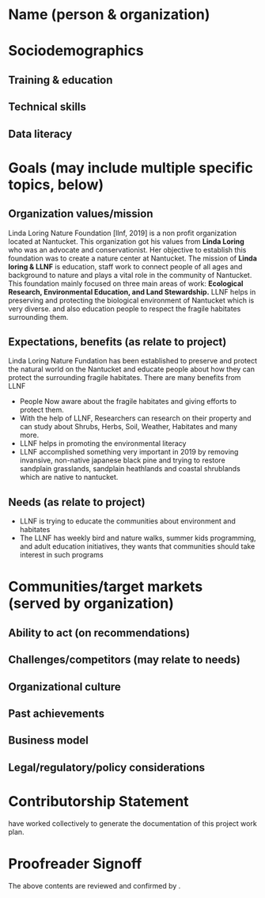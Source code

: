 # Name (person & organization)

# Sociodemographics
## Training & education
## Technical skills
## Data literacy

# Goals (may include multiple specific topics, below)
## Organization values/mission
Linda Loring Nature Foundation [llnf, 2019] is a non profit organization located at Nantucket. This organization got his values from **Linda Loring** who was an advocate and conservationist. Her objective to establish this foundation was to create a nature center at Nantucket.
The mission of **Linda loring & LLNF** is education, staff work to connect people of all ages and background to nature and plays a vital role in the community of Nantucket. This foundation mainly focused on three main areas of work: **Ecological Research, Environmental Education, and Land Stewardship.** LLNF helps in preserving and protecting the biological environment of Nantucket which is very diverse.
 and also education people to respect the fragile habitates surrounding them.
## Expectations, benefits (as relate to project)
Linda Loring Nature Fundation has been established to preserve and protect the natural world on the Nantucket and educate people about how they can protect the surrounding fragile habitates.
There are many benefits from LLNF
* People Now aware about the fragile habitates and giving efforts to protect them.
* With the help of LLNF, Researchers can research on their property and can study about Shrubs, Herbs, Soil, Weather, Habitates and many more.
* LLNF helps in promoting the environmental literacy
* LLNF accomplished something very important in 2019 by removing invansive, non-native japanese black pine and trying to restore sandplain grasslands, sandplain heathlands and coastal shrublands which are native to nantucket.
## Needs (as relate to project)
* LLNF is trying to educate the communities about environment and habitates
* The LLNF has weekly bird and nature walks, summer kids programming, and adult education initiatives, they wants that communities should take interest in such programs

# Communities/target markets (served by organization)

## Ability to act (on recommendations)
## Challenges/competitors (may relate to needs)
## Organizational culture
## Past achievements
## Business model
## Legal/regulatory/policy considerations

# Contributorship Statement
 have worked collectively to generate the documentation of this project work plan.

# Proofreader Signoff
The above contents are reviewed and confirmed by   .
